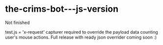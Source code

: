 # the-crims-bot---js-version
Not finished


test.js = 'x-request' capturer required to override the payload data counting user's mouse actions. Full release with ready json overrider
coming soon :)
